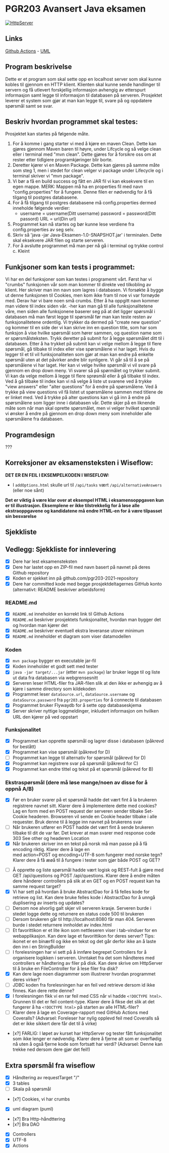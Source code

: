 # PGR203 Avansert Java eksamen

[![HttpServer](https://github.com/kristiania-pgr203-2021/pgr203-exam-eskil4152/actions/workflows/maven.yml/badge.svg)](https://github.com/kristiania-pgr203-2021/pgr203-exam-eskil4152/actions/workflows/maven.yml/badge.svg)

## Links
[Github Actions](https://github.com/kristiania-pgr203-2021/pgr203-exam-eskil4152/actions/workflows/maven.yml) - 
[UML](doc/exam.puml)


## Program beskrivelse
Dette er et program som skal sette opp en localhost server som skal kunne kobles til gjennom en HTTP klient. Klienten skal kunne sende handlinger til servern og få utlevert forskjellig informasjon avhengig av etterspurt informasjon samt legge til informasjon til databasen på serveren.
Prosjektet leverer et system som gjør at man kan legge til, svare på og oppdatere spørsmål samt se svar.


## Beskriv hvordan programmet skal testes:
Prosjektet kan startes på følgende måte.

1. For å komme i gang starter vi med å kjøre en maven Clean. Dette kan gjøres gjennom Maven baren til høyre, under Lifcycle og så velge clean eller i terminal med "mvn clean". Dette gjøres for å forsikre oss om at rester etter tidlgiere programkjøringer blir borte.
2. Deretter kjører vi en Maven Package. Dette kan gjøres på samme måte som steg 1, men i stedet for clean velger vi package under Lifecycle og i terminal skriver vi "mvn package".  
3. Vi bør a få en build success og fått en JAR fil vi kan eksekvere til en egen mappe. MERK: Mappen må ha en properties fil med navn "config.properties" for å fungere. Denne filen er nødvendig for å få tilgang til postgres databasene.
4. For å få tilgang til postgres databasene må config.properties dermed inneholde følgende verdier:
   - username = username(Ditt username)
     password = password(Ditt passord)
     URL = url(Din url)
5. Programmet kan nå startes og bør kunne lese verdiene fra config.properties av seg selv. 
6. Skriv så 'java -jar Java-Eksamen-1.0-SNAPSHOT.jar' i terminalen. Dette skal eksekvere JAR filen og starte serveren. 
7. For å avslutte programmet må man per nå gå i terminal og trykke control c. Kleint
## Funkjsoner som kan tests i programmet:
Vi har en del funksjoner som kan testes i programemt vårt.
Først har vi "crumbs" funksjonen vår som man kommer til direkte ved tilkobling av klient. Her skriver man inn navn som lagres i databasen. Vi forsøkte å bygge ut denne funksjonen til Cookies, men kom ikke fram til noe vi var fornøyde med. Derav har vi bare noen små crumbs.
Etter å ha oppgitt navn kommer man videre til index siden vår. 
    -her kan man gå til alle funksjonalitetene våre, men siden alle funksjonene baserer seg på at det ligger spørsmål i databasen må man først legge til spørsmål før man kan teste resten av funksjonalitetene ordentlig.
Vi trykker da dermed på "create new question" og kommer til en side der vi kan skrive inn en question title, som har som funksjon å vise hvilke spørsmål som hører sammen, og question name som er spørsmålsteksten. Trykk deretter på submit for å legge spørsmålet ditt til i databasen.
Etter å ha trykket på submit kan vi velge mellom å legge til flere spørsmål, gå tilbake til index eller vise spørsmålene vi har laget. Hvis du legger til et til vil funksjonaliteten som gjør at man kan endre på enkelte spørsmål uten at det påvirker andre blir synligere.
Vi går så til å se på spørsmålene vi har laget. Her kan vi velge hvilke spørsmål vi vil svare på gjennom en drop down meny. Vi svarer så på spørmålet og trykker submit.
Vi kan da velge mellom å legge til flere sprøsmål eller å gå tilbake til index.
Ved å gå tilbake til index kan vi nå velge å liste ut svarene ved å trykke "view answers" eller "alter questions" for å endre på spørsmålene.
Ved å trykke på view questions vil få listet ut spørsmålene  sammen med titlene de er linket med.
Ved å trykke på alter questions kan vi gå inn å endre på spørsmålene som ligger inne i databasen vår. Dette skjer på en liknende måte som når man skal oprette spørsmålet, men vi velger hvilket spørsmål vi ønsker å endre på gjennom en drop down meny som inneholder alle spørsmålene fra databasen.


## Programdesign 
???

## Korreksjoner av eksamensteksten i Wiseflow:

**DET ER EN FEIL I EKSEMPELKODEN I WISEFLOW:**

* I `addOptions.html` skulle url til `/api/tasks` vært `/api/alternativeAnswers` (eller noe sånt)

**Det er viktig å være klar over at eksempel HTML i eksamensoppgaven kun er til illustrasjon. Eksemplene er ikke tilstrekkelig for å løse alle ekstraoppgavene og kandidatene må endre HTML-en for å være tilpasset sin besvarelse**


## Sjekkliste

## Vedlegg: Sjekkliste for innlevering

* [x] Dere har lest eksamensteksten
* [x] Dere har lastet opp en ZIP-fil med navn basert på navnet på deres Github repository
* [x] Koden er sjekket inn på github.com/pgr203-2021-repository
* [x] Dere har committed kode med begge prosjektdeltagernes GitHub konto (alternativt: README beskriver arbeidsform)

### README.md

* [x] `README.md` inneholder en korrekt link til Github Actions
* [x] `README.md` beskriver prosjektets funksjonalitet, hvordan man bygger det og hvordan man kjører det
* [x] `README.md` beskriver eventuell ekstra leveranse utover minimum
* [x] `README.md` inneholder et diagram som viser datamodellen

### Koden

* [x] `mvn package` bygger en executable jar-fil
* [x] Koden inneholder et godt sett med tester
* [x] `java -jar target/...jar` (etter `mvn package`) lar bruker legge til og liste ut data fra databasen via webgrensesnitt
* [x] Serveren leser HTML-filer fra JAR-filen slik at den ikke er avhengig av å kjøre i samme directory som kildekoden
* [x] Programmet leser `dataSource.url`, `dataSource.username` og `dataSource.password` fra `pgr203.properties` for å connecte til databasen
* [x] Programmet bruker Flywaydb for å sette opp databaseskjema
* [x] Server skriver nyttige loggmeldinger, inkludert informasjon om hvilken URL den kjører på ved oppstart

### Funksjonalitet

* [x] Programmet kan opprette spørsmål og lagrer disse i databasen (påkrevd for bestått)
* [x] Programmet kan vise spørsmål (påkrevd for D)
* [ ] Programmet kan legge til alternativ for spørsmål (påkrevd for D)
* [x] Programmet kan registrere svar på spørsmål (påkrevd for C)
* [x] Programmet kan endre tittel og tekst på et spørsmål (påkrevd for B)

### Ekstraspørsmål (dere må løse mange/noen av disse for å oppnå A/B)

* [x] Før en bruker svarer på et spørsmål hadde det vært fint å la brukeren registrere navnet sitt. Klarer dere å implementere dette med cookies? Lag en form med en POST request der serveren sender tilbake Set-Cookie headeren. Browseren vil sende en Cookie header tilbake i alle requester. Bruk denne til å legge inn navnet på brukerens svar
* [ ] Når brukeren utfører en POST hadde det vært fint å sende brukeren tilbake til dit de var før. Det krever at man svarer med response code 303 See other og headeren Location
* [x] Når brukeren skriver inn en tekst på norsk må man passe på å få encoding riktig. Klarer dere å lage en <form> med action=POST og encoding=UTF-8 som fungerer med norske tegn? Klarer dere å få æøå til å fungere i tester som gjør både POST og GET?
* [ ] Å opprette og liste spørsmål hadde vært logisk og REST-fult å gjøre med GET /api/questions og POST /api/questions. Klarer dere å endre måten dere hånderer controllers på slik at en GET og en POST request kan ha samme request target?
* [x] Vi har sett på hvordan å bruke AbstractDao for å få felles kode for retrieve og list. Kan dere bruke felles kode i AbstractDao for å unngå duplisering av inserts og updates?
* [ ] Dersom noe alvorlig galt skjer vil serveren krasje. Serveren burde i stedet logge dette og returnere en status code 500 til brukeren
* [ ] Dersom brukeren går til http://localhost:8080 får man 404. Serveren burde i stedet returnere innholdet av index.html
* [ ] Et favorittikon er et lite ikon som nettleseren viser i tab-vinduer for en webapplikasjon. Kan dere lage et favorittikon for deres server? Tips: ikonet er en binærfil og ikke en tekst og det går derfor ikke an å laste den inn i en StringBuilder
* [ ] I forelesningen har vi sett på å innføre begrepet Controllers for å organisere logikken i serveren. Unntaket fra det som håndteres med controllers er håndtering av filer på disk. Kan dere skrive om HttpServer til å bruke en FileController for å lese filer fra disk?
* [x] Kan dere lage noen diagrammer som illustrerer hvordan programmet deres virker?
* [ ] JDBC koden fra forelesningen har en feil ved retrieve dersom id ikke finnes. Kan dere rette denne?
* [x] I forelesningen fikk vi en rar feil med CSS når vi hadde `<!DOCTYPE html>`. Grunnen til det er feil content-type. Klarer dere å fikse det slik at det fungerer å ha `<!DOCTYPE html>` på starten av alle HTML-filer?
* [ ] Klarer dere å lage en Coverage-rapport med GitHub Actions med Coveralls? (Advarsel: Foreleser har nylig opplevd feil med Coveralls så det er ikke sikkert dere får det til å virke)
* [x?] FARLIG: I løpet av kurset har HttpServer og tester fått funksjonalitet som ikke lenger er nødvendig. Klarer dere å fjerne alt som er overflødig nå uten å også fjerne kode som fortsatt har verdi? (Advarsel: Denne kan trekke ned dersom dere gjør det feil!)

## Extra spørsmål fra wiseflow
* [x] Håndtering av requestTarget "/"
* [x] 3 tables
* [ ] Skala på spørsmål
* [x?] Cookies, vi har crumbs
* [x] uml diagram (puml)
* [x?] Bra Http-håndttering
* [x?] Bra DAO
* [x] Controllers
* [x] UTF-8
* [x] Actions
